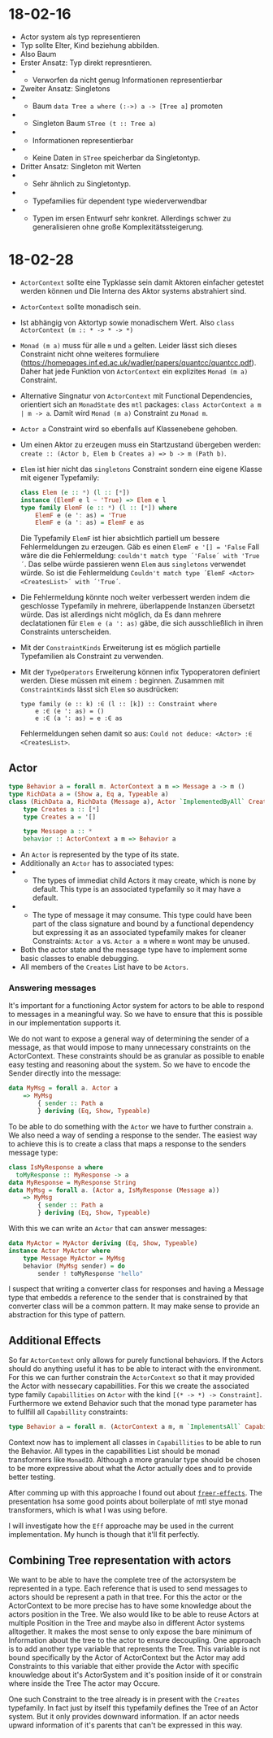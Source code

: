 
# 18-02-16

- Actor system als typ representieren
- Typ sollte Elter, Kind beziehung abbilden.
- Also Baum
- Erster Ansatz: Typ direkt represntieren.
- - Verworfen da nicht genug Informationen representierbar
- Zweiter Ansatz: Singletons
- - Baum `data Tree a where (:->) a -> [Tree a]` promoten
- - Singleton Baum `STree (t :: Tree a)`
- - Informationen representierbar
- - Keine Daten in `STree` speicherbar da Singletontyp.
- Dritter Ansatz: Singleton mit Werten
- - Sehr ähnlich zu Singletontyp.
- - Typefamilies für dependent type wiederverwendbar
- - Typen im ersen Entwurf sehr konkret. Allerdings schwer zu generalisieren ohne große Komplexitätssteigerung.

# 18-02-28

- `ActorContext` sollte eine Typklasse sein damit Aktoren einfacher getestet werden können und Die Interna des Aktor systems abstrahiert sind.
- `ActorContext` sollte monadisch sein.
- Ist abhängig von Aktortyp sowie monadischem Wert. Also `class ActorContext (m :: * -> * -> *)`
- `Monad (m a)` muss für alle `m` und `a` gelten. Leider lässt sich dieses Constraint nicht ohne weiteres formuliere (https://homepages.inf.ed.ac.uk/wadler/papers/quantcc/quantcc.pdf). Daher hat jede Funktion von `ActorContext` ein explizites `Monad (m a)` Constraint.

- Alternative Singnatur von `ActorContext` mit Functional Dependencies, orientiert sich an `MonadState` des `mtl` packages: `class ActorContext a m | m -> a`. Damit wird `Monad (m a)` Constraint zu `Monad m`.
- `Actor a` Constraint wird so ebenfalls auf Klassenebene gehoben.

- Um einen Aktor zu erzeugen muss ein Startzustand übergeben werden: `create :: (Actor b, Elem b Creates a) => b -> m (Path b)`.
- `Elem` ist hier nicht das `singletons` Constraint sondern eine eigene Klasse mit eigener Typefamily:
  ```haskell
  class Elem (e :: *) (l :: [*])
  instance (ElemF e l ~ 'True) => Elem e l
  type family ElemF (e :: *) (l :: [*]) where
      ElemF e (e ': as) = 'True
      ElemF e (a ': as) = ElemF e as
  ```
  Die Typefamily `ElemF` ist hier absichtlich partiell um bessere Fehlermeldungen zu erzeugen. Gäb es einen `ElemF e '[] = 'False` Fall wäre die die Fehlermeldung: `couldn't match type ´'False´ with 'True´`. Das selbe würde passieren wenn `Elem` aus `singletons` verwendet würde. So ist die Fehlermeldung `Couldn't match type ´ElemF <Actor> <CreatesList>´ with ´'True´`.
- Die Fehlermeldung könnte noch weiter verbessert werden indem die geschlosse Typefamily in mehrere, überlappende Instanzen übersetzt würde. Das ist allerdings nicht möglich, da Es dann mehrere declatationen für `Elem e (a ': as)` gäbe, die sich ausschließlich in ihren Constraints unterscheiden.
- Mit der `ConstraintKinds` Erweiterung ist es möglich partielle Typefamilien als Constraint zu verwenden.
- Mit der `TypeOperators` Erweiterung können infix Typoperatoren definiert werden. Diese müssen mit einem `:` beginnen. Zusammen mit `ConstraintKinds` lässt sich `Elem` so ausdrücken:
  ```
  type family (e :: k) :∈ (l :: [k]) :: Constraint where
      e :∈ (e ': as) = ()
      e :∈ (a ': as) = e :∈ as
  ```
  Fehlermeldungen sehen damit so aus: `Could not deduce: <Actor> :∈ <CreatesList>`.

## Actor

```haskell
type Behavior a = forall m. ActorContext a m => Message a -> m ()
type RichData a = (Show a, Eq a, Typeable a)
class (RichData a, RichData (Message a), Actor `ImplementedByAll` Creates a) => Actor (a :: *) where
    type Creates a :: [*]
    type Creates a = '[]

    type Message a :: *
    behavior :: ActorContext a m => Behavior a
```

- An `Actor` is represented by the type of its state.
- Additionally an `Actor` has to associated types:
- - The types of immediat child Actors it may create, which is none by default. This type is an associated typefamily so it may have a default.
- - The type of message it may consume. This type could have been part of the class signature and bound by a functional dependency but expressing it as an associated typefamily makes for cleaner Constraints: `Actor a` vs. `Actor a m` where `m` wont may be unused.
- Both the actor state and the message type have to implement some basic classes to enable debugging.
- All members of the `Creates` List have to be `Actors`.

### Answering messages

It's important for a functioning Actor system for actors to be able to respond to messages in a meaningful way. So we have to ensure that this is possible in our implementation supports it.

We do not want to expose a general way of determining the sender of a message, as that would impose to many unnecessary constraints on the ActorContext. These constraints should be as granular as possible to enable easy testing and reasoning about the system. So we have to encode the Sender directly into the message:

```haskell
data MyMsg = forall a. Actor a
    => MyMsg
        { sender :: Path a
        } deriving (Eq, Show, Typeable)
```

To be able to do something with the `Actor` we have to further constrain `a`. We also need a way of sending a response to the sender. The easiest way to achieve this is to create a class that maps a response to the senders message type:

```haskell
class IsMyResponse a where
  toMyResponse :: MyResponse -> a
data MyResponse = MyResponse String
data MyMsg = forall a. (Actor a, IsMyResponse (Message a))
    => MyMsg
        { sender :: Path a
        } deriving (Eq, Show, Typeable)
```

With this we can write an `Actor` that can answer messages:

```haskell
data MyActor = MyActor deriving (Eq, Show, Typeable)
instance Actor MyActor where
    type Message MyActor = MyMsg
    behavior (MyMsg sender) = do
        sender ! toMyResponse "hello"
```

I suspect that writing a converter class for responses and having a Message type that embedds a reference to the sender that is constrained by that converter class will be a common pattern. It may make sense to provide an abstraction for this type of pattern.

## Additional Effects

So far `ActorContext` only allows for purely functional behaviors. If the Actors should do anything useful it has to be able to interact with the environment. For this we can further constrain the `ActorContext` so that it may provided the Actor with nessecary capabillities. For this we create the associated type family `Capabillities` on `Actor` with the kind `[(* -> *) -> Constraint]`. Furthermore we extend Behavior such that the monad type parameter has to fullfill all `Capabillity` constraints:

```haskell
type Behavior a = forall m. (ActorContext a m, m `ImplementsAll` Capabillities a) => Message a -> m ()
```

Context now has to implement all classes in `Capabillities` to be able to run the Behavior.
All types in the capabillities List should be monad transformers like `MonadIO`. Although a more granular type should be chosen to be more expressive about what the Actor actually does and to provide better testing.

After comming up with this approache I found out about [`freer-effects`](http://reasonablypolymorphic.com/dont-eff-it-up/). The presentation hsa some good points about boilerplate of mtl stye monad transformers, which is what I was using before.

I will investigate how the `Eff` approache may be used in the current implementation. My hunch is though that it'll fit perfectly.

## Combining Tree representation with actors

We want to be able to have the complete tree of the actorsystem be represented in a type. Each reference that is used to send messages to actors should be represent a path in that tree. For this the actor or the ActorContext to be more precise has to have some knowledge about the actors position in the Tree. We also would like to be able to reuse Actors at multiple Position in the Tree and maybe also in different Actor systems alltogether. It makes the most sense to only expose the bare minimum of Information about the tree to the actor to ensure decoupling. One approach is to add another type variable that represents the Tree. This variable is not bound specifically by the Actor of ActorContext but the Actor may add Constraints to this variable that either provide the Actor with specific knouwledge about it's ActorSystem and it's position inside of it or constrain where inside the Tree The actor may Occure.

One such Constraint to the tree already is in present with the `Creates` typefamily. In fact just by itself this typefamily defines the Tree of an Actor system. But it only provides downward information. If an actor needs upward information of it's parents that can't be expressed in this way.

